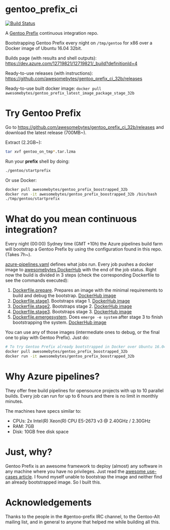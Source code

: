 # gentoo_prefix_ci
[![Build Status](https://dev.azure.com/12719821/12719821/_apis/build/status/awesomebytes.gentoo_prefix_ci_32b)](https://dev.azure.com/12719821/12719821/_build/latest?definitionId=4)

A [Gentoo Prefix](https://wiki.gentoo.org/wiki/Project:Prefix) continuous integration repo.

Bootstrapping Gentoo Prefix every night on `/tmp/gentoo` for x86 over a Docker image of Ubuntu 16.04 32bit.

Builds page (with results and shell outputs): https://dev.azure.com/12719821/12719821/_build?definitionId=4

Ready-to-use releases (with instructions): https://github.com/awesomebytes/gentoo_prefix_ci_32b/releases

Ready-to-use built docker image: `docker pull awesomebytes/gentoo_prefix_latest_image_package_stage_32b`

# Try Gentoo Prefix
Go to https://github.com/awesomebytes/gentoo_prefix_ci_32b/releases and download the latest release (700MB~).

Extract (2.2GB~):
```bash
tar xvf gentoo_on_tmp*.tar.lzma
```

Run your **prefix** shell by doing:
```bash
./gentoo/startprefix
```

Or use Docker:
```bash
docker pull awesomebytes/gentoo_prefix_boostrapped_32b
docker run -it awesomebytes/gentoo_prefix_boostrapped_32b /bin/bash
./tmp/gentoo/startprefix
```


# What do you mean continuous integration?

Every night (00:00) Sydney time (GMT +10h) the Azure pipelines build farm will bootstrap a Gentoo Prefix by using the configuration found in this repo. (Takes 7h~).

[azure-pipelines.yaml](azure-pipelines.yaml) defines what jobs run. Every job pushes a docker image to [awesomebytes DockerHub](https://hub.docker.com/u/awesomebytes/) with the end of the job status.
Right now the build is divided in 3 steps (check the corresponding Dockerfile to see the commands executed):

1. [Dockerfile.prepare](bootstrap_stage/Dockerfile.prepare). Prepares an image with the minimal requirements to build and debug the bootstrap. [DockerHub image](https://hub.docker.com/r/awesomebytes/gentoo_prefix_ci_prepare_32b/)
2. [Dockerfile.stage1](bootstrap_stage/Dockerfile.stage1). Bootstraps stage 1. [DockerHub image](https://hub.docker.com/r/awesomebytes/gentoo_prefix_ci_stage1_32b/)
3. [Dockerfile.stage2](bootstrap_stage/Dockerfile.stage2). Bootstraps stage 2. [DockerHub image](https://hub.docker.com/r/awesomebytes/gentoo_prefix_ci_stage2_32b/)
4. [Dockerfile.stage3](bootstrap_stage/Dockerfile.stage3). Bootstraps stage 3. [DockerHub image](https://hub.docker.com/r/awesomebytes/gentoo_prefix_ci_stage3_32b/)
5. [Dockerfile.emergesystem](bootstrap_stage/Dockerfile.emergesystem). Does `emerge -e system` after stage 3 to finish bootstrapping the system. [DockerHub image](https://hub.docker.com/r/awesomebytes/gentoo_prefix_ci_emerge_system_32b/)


You can use any of those images (intermediate ones to debug, or the final one to play with Gentoo Prefix). Just do:

```bash
# To try Gentoo Prefix already bootstrapped in Docker over Ubuntu 16.04 in /tmp/gentoo
docker pull awesomebytes/gentoo_prefix_boostrapped_32b
docker run -it awesomebytes/gentoo_prefix_boostrapped_32b
```


# Why Azure pipelines?
They offer free build pipelines for opensource projects with up to 10 parallel builds. Every job can run for up to 6 hours and there is no limit in monthly minutes.

The machines have specs similar to:
* CPUs: 2x Intel(R) Xeon(R) CPU E5-2673 v3 @ 2.40GHz / 2.30GHz
* RAM: 7GB
* Disk: 10GB free disk space

# Just, why?
Gentoo Prefix is an awesome framework to deploy (almost) any software in any machine where you have no privileges. Just read the [awesome use-cases article](https://wiki.gentoo.org/wiki/Project:Prefix/Use_cases). I found myself unable to bootstrap the image and neither find an already bootstrapped image. So I built this.

# Acknowledgements
Thanks to the people in the #gentoo-prefix IRC channel, to the Gentoo-Alt mailing list, and in general to anyone that helped me while building all this.

